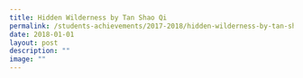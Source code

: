 ```yaml
---
title: Hidden Wilderness by Tan Shao Qi
permalink: /students-achievements/2017-2018/hidden-wilderness-by-tan-shao-qi/
date: 2018-01-01
layout: post
description: ""
image: ""
---
```

